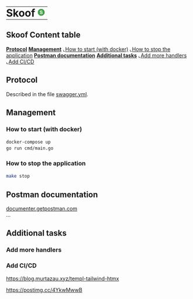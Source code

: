 <table style="border: none;">
  <tr style="border: none;">
    <td style="border: none; padding: 0;"><h1 style="margin-bottom: 0; margin-top: 0;" >Skoof</h1></td>
    <td style="border: none;"><img src="docs/skoof-logo.png" alt="Skoof logo" width="20" height="20"></td>
  </tr>
</table>
<!-- border: none; -->
<!-- style="margin: 0;" -->

## **Skoof Content table**  

[**Protocol**](#protocol)
[**Management**](#management)
&dlcorn;[How to start (with docker)](#how-to-start-with-docker)
&dlcorn;[How to stop the application](#how-to-stop-the-application)
[**Postman documentation**](#postman-documentation)
[**Additional tasks**](#additional-tasks)
&dlcorn;[Add more handlers](#add-more-handlers)
&dlcorn;[Add CI/CD](#add-cicd)

## Protocol

Described in the file [swagger.yml](docs/swagger.yml).

## Management

### How to start (with docker)

```bash
docker-compose up  
go run cmd/main.go
```

### How to stop the application

```bash
make stop
```

## Postman documentation
[documenter.getpostman.com](https://documenter.getpostman.com/view/26679053/2sA3BkbYW6)  
...

## Additional tasks

### Add more handlers
### Add CI/CD


https://blog.murtazau.xyz/templ-tailwind-htmx

https://postimg.cc/4YkwMwwB
